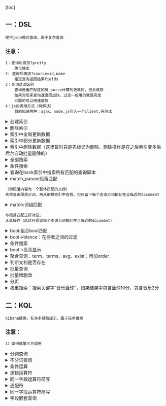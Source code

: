 [toc]


## 一：DSL
    提供json模式查询，属于复杂查询

### 注意：
    1：查询后面加?pretty 
        美化输出
    2: 查询后面加?source=id,name
        指定查询返回结果fields
    3：查询过滤区别
        查询是看匹配度的有_sorce计算的更耗时，但会缓存
        结果对后来查询速度回加快，过滤一般用的就是完全
        匹配的可以用速度快
    4：js的调用方式（待解决）
        目前知道两种：ajax、node.js引入一个client,待测试
<details>
<summary>创建索引</summary>
<pre><code>
    PUT /shop
    {
        "settings" : {
            "number_of_shards" : 1, \\参考：https://blog.csdn.net/alan_liuyue/article/details/79585345    
                                    \\索引分片，按照每个分片最好不超过30GB的原则设置数量；开始阶段, 
                                    \\一个好的方案是根据你的节点数量按照1.5~3倍的原则来创建分片
            "number_of_replicas" : 1,   \\索引备份数
            "analysis":{
          	  "filter":{
          	    "my_synonym_filter":{
          	      "type":"synonym",
          	      "synonym_path":"analysis-ik/synonyms.txt" \\指定扩展同义词库
          	    }
          	  },
          	  "analyzer":{
          	    "ik_syno":{
          	      "type":"custom",
          	      "tokenizer":"ik_smart",
          	      "filter":["my_synonym_filter"]
          	    },
          	    "ik_syno_max":{
          	      "type":"custom",
          	      "tokenizer":"ik_smart",
          	      "filter":["my_synonym_filter"]
          	    }
          	  }
    	      }
    	},
    	"mappings": {
            "properties": {
                "id":{"type":"integer"},
                "name":{"type":"text","analyzer": "ik_syno_max","search_analyzer":"ik_syno"},
                "tags":{"type":"text","analyzer": "whitespace","fielddata":true},
                "location":{"type":"geo_point"},
                "remark_score":{"type":"double"},
                "price_per_man":{"type":"integer"},
                "category_id":{"type":"integer"},
                "category_name":{"type":"keyword"},
                "seller_id":{"type":"integer"},
                "seller_remark_score":{"type":"double"},
                "seller_disabled_flag":{"type":"integer"}
             }
    	}
    }
</code></pre>
</details>
<details>
<summary>删除索引</summary>
<pre><code>
    delete /haoke #索引名称
    {
        "acknowledged":true
    }
</code></pre>
</details>
<details>
<summary>索引中全局更新数据</summary>
<pre><code>
    URL规则：POST /{索引}/{id}
    post /haoke/1001
    {
        "id":1001,
        "name":"xiaoming",
        "age":22, #直接插入后就是全局更新了
        "sex":"男"
    }
</code></pre>
</details>
</code></pre>
</details>
</html>
<html>
<details>
<summary>索引中部分更新数据</summary>
<pre><code>
URL规则：POST /{索引}/{id}/_update
post /haoke/1001/_update
{
    "doc":{
        "sex":"女"  #剧本更新为女了
    }
}
</code></pre>
</details>
</html>
<html>
<details>
<summary>索引中删除数据（这里暂时只是先标记为删除、删除操作是在之后索引变多后后台自动批量删除的）</summary>
<pre><code>
URL规则：delete /{索引}/{id}
delete /haoke/1001/
</code></pre>
</details>
</html>
<html>
<details>
<summary>全部搜索</summary>
<pre><code>
GET /haoke/_search
</code></pre>
</details>
</html>
<html>
<html>
<details>
<summary>条件搜索</summary>
<pre><code>
GET /haoke/_search?q=age:12
</code></pre>
</details>
</html>
<html>
<details>
<summary>查询在bank索引中搜索所有匹配的查询脚本</summary>
<pre><code>
GET /bank/_search?pretty
{
  "query": { "match_all": {} },
  "sort": [
    { "account_number": "asc" }
  ],
  "from": 11,
  "size": 10
}
</code></pre>
</details>
</html>
<html>
<details>
<summary>
    match_parase段落匹配
    
    （即段落内容为一个整体匹配的文档）
    先将查询段落分词，再从倒排索引中查找，但只留下每个查询分词都存在且临近的document
</summary>
<pre><code>
GET /bank/_search
{
  "query": {
    "match_phrase": {
    "address": "mill lane"
  }}
}
</code></pre>
</details>
</html>
<html>
<details>
<summary>
    match:词组匹配
    
    与段落匹配正好对应，
    无此操作（后续只保留每个查询分词都存在且临近的document）
    
</summary>
<pre>
GET /bank/_search
{
  "query": { "match": { "address": "mill lane" } }
}
</pre>
</details>
</html>
<html>
<details>
<summary>bool:组合bool匹配</summary>
<pre><code>
GET /bank/_search
{
  "query": {
    "bool": {
      "must": [
        { "match": { "age": "40" } }
      ],
      "must_not": [
        { "match": { "state": "ID" } }
      ]
    }
  }
}    
</code><pre>
</details>
</html>
<html>
<details>
<summary>bool->blance：在两者之间的过滤</summary>
<pre><code>
GET /pki_dzbl_demo1/_search
{
  "query": {
    "bool": {
      "must": [
        {"match_all": {}
          
        }
      ],
      "filter": [
        {"range": {
          "grade": {
            "gte": "20",
            "lte": "50"
          }
        }}
      ]
    }
  }
</code></pre>
</details>
</html>
<html>
<html>
<html>
<details>
<summary>条件搜索</summary>
<pre><code>
GET /haoke/user/_search?q=age:12
</code></pre>
</details>
</html>
<html>
<details>
<summary>bool->高亮显示</summary>
<pre><code>
GET /bank/_search
{
  "query": {
    "match":{
        "name":"张三 李四"
    }
  },
   "highlight"{
       "fields":{
           "name":{}
       }
   }
}
</code></pre>
</details>
</html>
<html>
<details>
<summary>聚合查询：term、terms、avg、exist：再加order</summary>
<pre><code>
//term:结构化的完全匹配查询
参考：https://www.cnblogs.com/shaosks/p/7813729.html
term：完全匹配，不对搜索词做分词匹配到倒排document分词后的最小内容
    比如：这里匹配name="ping",则原来name="Wang Ji Ping",因为name会被分词为 wang ji ping 所有这里能被查到
post /itcast/_search
{
    "query":{
        "term":{
            "age":20
        }
    }
}
//terms:结构化的查询可以指定多个
类似sql中的in，例子中说age匹配20或者21或者22
post /itcast/_search
{
    "query":{
        "term":{
            "age":[20,21,22]
        }
    }
}

//聚合操作aggs-》terms
//参考：https://blog.csdn.net/weixin_40341116/article/details/81173016;https://www.elastic.co/guide/en/elasticsearch/reference/current/getting-started-aggregations.html
GET /bank/_search
{
  "size": 0,//指定查询结果为0，为了将关注点放到下面的聚合结果中
  "aggs": {
    "group_by_state": {//聚合操作名称
      "terms": {    //指定字段state.keyword 做group by操作 显示各自文档数据
        "field": "state.keyword",
        "size": 1//指定聚合结果数目
      }
    }
  }
}
//增加一个avg
//根据state.keyword group by 聚合，再在各自对应聚合结果中再次聚合计算其对应桶中avg值
GET /bank/_search
{
  "size": 2,
  "aggs": {
    "group_by_state": {
      "terms": {
        "field": "state.keyword",
        "size": 1
      },
      "aggs": { //聚合后再聚合
        "average_balance": {
          "avg": {
            "field": "age"
          }
        }
      }
    }
  }
}
//基于此基础再加一个order
GET /bank/_search
{
  "size": 0,
  "aggs": {
    "group_by_state": {
      "terms": {
        "field": "state.keyword",
        "order": {
          "average_balance": "desc"
        }
      },
      "aggs": {
        "average_balance": {
          "avg": {
            "field": "balance"
          }
        }
      }
    }
  }
}
</code></pre>
</details>
</html>
<html>
<details>
<summary>判断文档是否存在</summary>
<pre><code>
head /user
</code></pre>
</details>
</html>
<html>
<html>
<details>
<summary>批量查询</summary>
<pre><code>
post /user/_mget
{
    "ids":["1001","1002"]
}
GET /_mget
{
  "docs":[
    {
      "_index":"test",
      "_type":"_doc",
      "_id":1,
      "_source":false //禁用source
    },
    {
      "_index":"test",
      "_type":"_doc",
      "_id":2,
      "_source":["counter"]//只查询包含counter的source
    },
    {
      "_index":"test",
      "_type":"_doc",
      "_id":3,
      "_source":{
        "include":["tags"]//通过include和exclude来控制属性的显示
      }
    }
    ]
}
</code></pre>
</details>
</html>
<html>
<html>
<details>
<summary>批量增删改</summary>
<pre><code>
POST /_bulk
    //删除
    { "delete": { "_index": "test_index", "_type": "test_type", "_id": "1" }} 
    //强制删除
    { "create": { "_index": "test_index", "_type": "test_type", "_id": "1" }}
    { "test_field":    "create test" }
    //不存在就创建，存在就替换、执行put操作
    { "index":  { "_index": "test_index", "_type": "test_type", "_id": "1" }}
    { "test_field":    "index test" }
    //更新,执行partial update操作
    { "update": { "_index": "test_index", "_type": "test_type", "_id": "1", "_retry_on_conflict" : 3} }
    { "doc" : {"test_field" : "update test"} }
</code></pre>
</details>
</html>
<html>
<html>
<details>
<summary>分页</summary>
<pre><code>
post /baoke/user/_search?size=1&from=1
</code></pre>
</details>
</html>
<html>
<details>
<summary>权重搜索：搜索关键字“音乐篮球”，如果结果中包含篮球10分，包含音乐2分</summary>
<pre><code>
post /index
{
    "query":{
        "bool":
            "must"：{
                "match":{
                    "hobby":{
                        "query":"音乐"，
                        "score":10
                    }
                },
                "match":{
                    "hobby":{
                        "query":"篮球"，
                        "score":2
                    }
            },
        }                
        }
    }
}
</code></pre>
</details>
</html>

## 二：KQL
    kibana提供，有许多辅助提示，属于简单搜索
### 注意：
    1）如何被第三方调用

<details>
<summary>分词查询</summary>
<pre><code>
//会将peach test做分词后到document倒排索引最小词查找
name: peach test
</code></pre>
</details>
<details>
<summary>不分词查询</summary>
<pre><code>
//不做分词，加上这个双引号后
name: "peach test"
</code></pre>
</details>
<details>
<summary>条件运算</summary>
<pre><code>
//条件运算符就是 > >= < <=
age >= 10
</code></pre>
</details>
<details>
<summary>逻辑运算符</summary>
<pre><code>
//查询语言自然少不了逻辑运算符 与或非，在 KQL 中代表了 and or not
age >= 10 and age < 100
name: "Jeff" or name: "Kitty"
not age >= 10
//其中 and 的优先级比 or 的高
age < 100 or name: wang and age >= 10
//当然也可以通过小括号来改变优先级，比如：
(age < 100 or name: wang) and age >= 10
</code></pre>
</details>
<details>
<summary>同一字段运算符简写</summary>
<pre><code>
age = 10 or age = 100
# 等价于
age: ( 10 or 100)
</code></pre>
</details>
<details>
<summary>通配符</summary>
<pre><code>
name: *
system: win*
</code></pre>
</details>
<details>
<summary>同一字段运算符简写</summary>
<pre><code>
age = 10 or age = 100
# 等价于
age: ( 10 or 100)
</code></pre>
</details>
<details>
<summary>字段嵌套查询</summary>
<pre><code>
//比如想筛选 level1.level2.prop1 是 foo 或者是 baz的，可以这样写：
level1.level2 { prop1: "foo" or prop1: "baz" }
</code></pre>
</details>